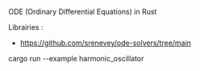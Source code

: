 ODE (Ordinary Differential Equations) in Rust

Librairies : 
* https://github.com/srenevey/ode-solvers/tree/main


cargo run --example harmonic_oscillator